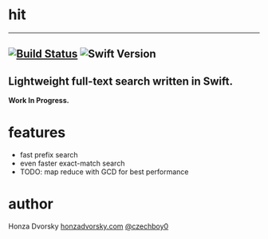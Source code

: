 # hit
---
[![Build Status](https://www.bitrise.io/app/df9203eed45bff4a.svg?token=_pWCzt8CMI8GZM5Lofq-Pw&branch=master)](https://www.bitrise.io/app/df9203eed45bff4a) ![Swift Version](https://img.shields.io/badge/Swift-Xcode7b5-orange.svg)
---
## Lightweight full-text search written in Swift.

**Work In Progress.**

# features
- fast prefix search
- even faster exact-match search
- TODO: map reduce with GCD for best performance

# author
Honza Dvorsky
[honzadvorsky.com](honzadvorsky.com)
[@czechboy0](https://twitter.com/czechboy0)

